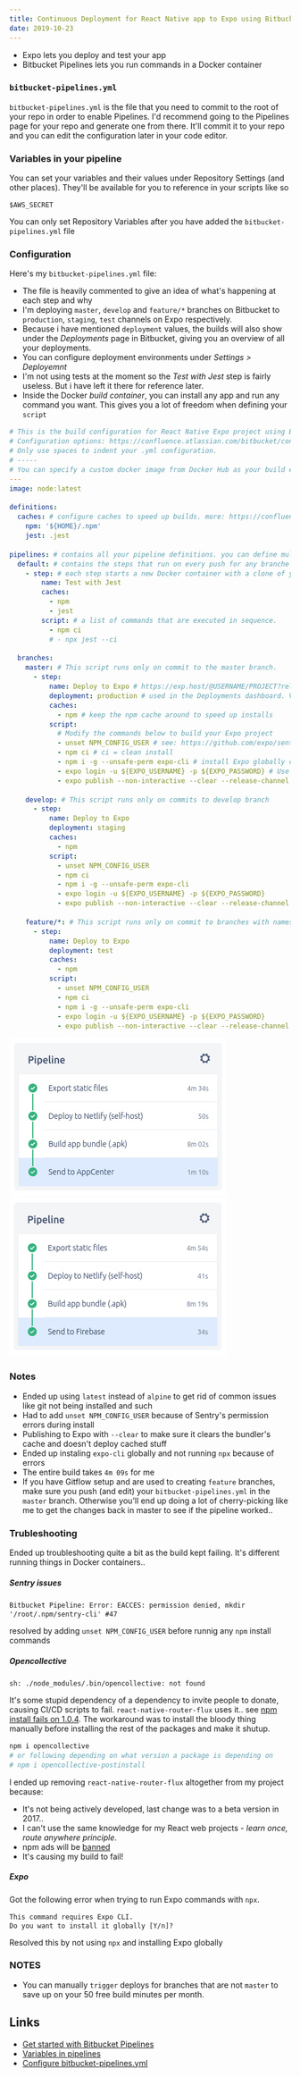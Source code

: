 ```yaml
---
title: Continuous Deployment for React Native app to Expo using Bitbucket Pipelines
date: 2019-10-23
---
```


- Expo lets you deploy and test your app
- Bitbucket Pipelines lets you run commands in a Docker container

### `bitbucket-pipelines.yml`

`bitbucket-pipelines.yml` is the file that you need to commit to the root of your repo in order to enable Pipelines. I'd recommend going to the Pipelines page for your repo and generate one from there. It'll commit it to your repo and you can edit the configuration later in your code editor. 


### Variables in your pipeline

You can set your variables and their values under Repository Settings (and other places). They'll be available for you to reference in your scripts like so

```
$AWS_SECRET
```

You can only set Repository Variables after you have added the `bitbucket-pipelines.yml` file

### Configuration

Here's my `bitbucket-pipelines.yml` file:

- The file is heavily commented to give an idea of what's happening at each step and why
- I'm deploying `master`, `develop` and `feature/*` branches on Bitbucket to `production`, `staging`, `test` channels on Expo respectively.
- Because i have mentioned `deployment` values, the builds will also show under the _Deployments_ page in Bitbucket, giving you an overview of all your deployments.
- You can configure deployment environments under _Settings > Deployemnt_
- I'm not using tests at the moment so the _Test with Jest_ step is fairly useless. But i have left it there for reference later.
- Inside the Docker _build container_, you can install any app and run any command you want. This gives you a lot of freedom when defining your `script`

```yaml
# This is the build configuration for React Native Expo project using Bitbucket Pipelines.
# Configuration options: https://confluence.atlassian.com/bitbucket/configure-bitbucket-pipelines-yml-792298910.html
# Only use spaces to indent your .yml configuration.
# -----
# You can specify a custom docker image from Docker Hub as your build environment.
---
image: node:latest

definitions:
  caches: # configure caches to speed up builds. more: https://confluence.atlassian.com/bitbucket/caching-dependencies-895552876.html
    npm: '${HOME}/.npm'
    jest: .jest

pipelines: # contains all your pipeline definitions. you can define multiple pipelines in the configuration file
  default: # contains the steps that run on every push for any branche that isn't specifically added in this config.
    - step: # each step starts a new Docker container with a clone of your repository, then runs the contents of your script section.
        name: Test with Jest
        caches:
          - npm
          - jest
        script: # a list of commands that are executed in sequence.
          - npm ci
          # - npx jest --ci

  branches:
    master: # This script runs only on commit to the master branch.
      - step:
          name: Deploy to Expo # https://exp.host/@USERNAME/PROJECT?release-channel=CHANNEL
          deployment: production # used in the Deployments dashboard. Valid values are: test, staging, or production.
          caches:
            - npm # keep the npm cache around to speed up installs
          script:
            # Modify the commands below to build your Expo project
            - unset NPM_CONFIG_USER # see: https://github.com/expo/sentry-expo/pull/26#issuecomment-453822980
            - npm ci # ci = clean install
            - npm i -g --unsafe-perm expo-cli # install Expo globally cz npx wasn't working
            - expo login -u ${EXPO_USERNAME} -p ${EXPO_PASSWORD} # Use variables defined in Repository Settings
            - expo publish --non-interactive --clear --release-channel production

    develop: # This script runs only on commits to develop branch
      - step:
          name: Deploy to Expo
          deployment: staging
          caches:
            - npm
          script:
            - unset NPM_CONFIG_USER
            - npm ci
            - npm i -g --unsafe-perm expo-cli
            - expo login -u ${EXPO_USERNAME} -p ${EXPO_PASSWORD}
            - expo publish --non-interactive --clear --release-channel staging

    feature/*: # This script runs only on commit to branches with names that match the feature/* pattern.
      - step:
          name: Deploy to Expo
          deployment: test
          caches:
            - npm
          script:
            - unset NPM_CONFIG_USER
            - npm ci
            - npm i -g --unsafe-perm expo-cli
            - expo login -u ${EXPO_USERNAME} -p ${EXPO_PASSWORD}
            - expo publish --non-interactive --clear --release-channel test
```

![bitbucket pipeline for app center](./images/bitbucket-pipeline-appcenter.png)
![bitbucket pipeline for firebase](./images/bitbucket-pipeline-firebase.png)
### Notes

- Ended up using `latest` instead of `alpine` to get rid of common issues like git not being installed and such
- Had to add `unset NPM_CONFIG_USER` because of Sentry's permission errors during install
- Publishing to Expo with `--clear` to make sure it clears the bundler's cache and doesn't deploy cached stuff
- Ended up instaling `expo-cli` globally and not running `npx` because of errors
- The entire build takes `4m 09s` for me
- If you have Gitflow setup and are used to creating `feature` branches, make sure you push (and edit) your `bitbucket-pipelines.yml` in the `master` branch. Otherwise you'll end up doing a lot of cherry-picking like me to get the changes back in master to see if the pipeline worked..

### Trubleshooting

Ended up troubleshooting quite a bit as the build kept failing. It's different running things in Docker containers..

##### Sentry issues

```
Bitbucket Pipeline: Error: EACCES: permission denied, mkdir '/root/.npm/sentry-cli' #47
```

resolved by adding `unset NPM_CONFIG_USER` before runnig any `npm` install commands

##### Opencollective

```
sh: ./node_modules/.bin/opencollective: not found
```

It's some stupid dependency of a dependency to invite people to donate, causing CI/CD scripts to fail. `react-native-router-flux` uses it.. see [npm install fails on 1.0.4](https://github.com/opencollective/opencollective-cli/issues/3). The workaround was to install the bloody thing manually before installing the rest of the packages and make it shutup.

```bash
npm i opencollective
# or following depending on what version a package is depending on
# npm i opencollective-postinstall
```

I ended up removing `react-native-router-flux` altogether from my project because:

- It's not being actively developed, last change was to a beta version in 2017..
- I can't use the same knowledge for my React web projects - _learn once, route anywhere principle_.
- npm ads will be [banned](https://www.zdnet.com/article/npm-bans-terminal-ads/)
- It's causing my build to fail!

##### Expo

Got the following error when trying to run Expo commands with `npx`. 

```
This command requires Expo CLI.
Do you want to install it globally [Y/n]? 
```

Resolved this by not using `npx` and installing Expo globally

### NOTES

- You can manually `trigger` deploys for branches that are not `master` to save up on your 50 free build minutes per month.

Links
---

- [Get started with Bitbucket Pipelines](https://confluence.atlassian.com/bitbucket/get-started-with-bitbucket-pipelines-792298921.html)
- [Variables in pipelines](https://confluence.atlassian.com/bitbucket/variables-in-pipelines-794502608.html)
- [Configure bitbucket-pipelines.yml](https://confluence.atlassian.com/bitbucket/configure-bitbucket-pipelines-yml-792298910.html)